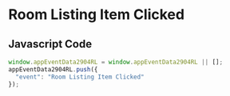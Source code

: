 # Room Listing Item Clicked

## Javascript Code
```js
window.appEventData2904RL = window.appEventData2904RL || [];
appEventData2904RL.push({
  "event": "Room Listing Item Clicked"
});
```




